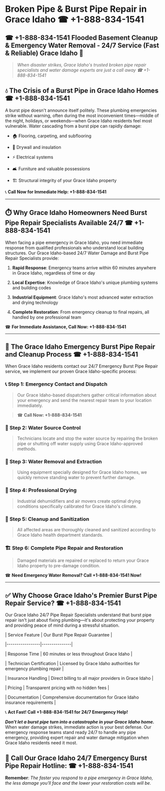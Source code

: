 # Broken Pipe & Burst Pipe Repair in Grace Idaho ☎ +1-888-834-1541  
## ☎ +1-888-834-1541 Flooded Basement Cleanup & Emergency Water Removal - 24/7 Service (Fast & Reliable) Grace Idaho 🚨  

> *When disaster strikes, Grace Idaho's trusted broken pipe repair specialists and water damage experts are just a call away ☎ +1-888-834-1541*  

## 💧 The Crisis of a Burst Pipe in Grace Idaho Homes ☎ +1-888-834-1541  

A burst pipe doesn't announce itself politely. These plumbing emergencies strike without warning, often during the most inconvenient times—middle of the night, holidays, or weekends—when Grace Idaho residents feel most vulnerable. Water cascading from a burst pipe can rapidly damage:  

* 🏠 Flooring, carpeting, and subflooring  
* 🧱 Drywall and insulation  
* ⚡ Electrical systems  
* 🛋️ Furniture and valuable possessions  
* 🏗️ Structural integrity of your Grace Idaho property  

📞 **Call Now for Immediate Help: +1-888-834-1541**  

---  

## ⏱️ Why Grace Idaho Homeowners Need Burst Pipe Repair Specialists Available 24/7 ☎ +1-888-834-1541  

When facing a pipe emergency in Grace Idaho, you need immediate response from qualified professionals who understand local building structures. Our Grace Idaho-based 24/7 Water Damage and Burst Pipe Repair Specialists provide:  

1. **Rapid Response**: Emergency teams arrive within 60 minutes anywhere in Grace Idaho, regardless of time or day  
2. **Local Expertise**: Knowledge of Grace Idaho's unique plumbing systems and building codes  
3. **Industrial Equipment**: Grace Idaho's most advanced water extraction and drying technology  
4. **Complete Restoration**: From emergency cleanup to final repairs, all handled by one professional team  

☎ **For Immediate Assistance, Call Now: +1-888-834-1541**  

---  

## 🔧 The Grace Idaho Emergency Burst Pipe Repair and Cleanup Process ☎ +1-888-834-1541  

When Grace Idaho residents contact our 24/7 Emergency Burst Pipe Repair service, we implement our proven Grace Idaho-specific process:  

### 📞 Step 1: Emergency Contact and Dispatch  
> Our Grace Idaho-based dispatchers gather critical information about your emergency and send the nearest repair team to your location immediately.  
> ☎ **Call Now: +1-888-834-1541**  

### 🚿 Step 2: Water Source Control  
> Technicians locate and stop the water source by repairing the broken pipe or shutting off water supply using Grace Idaho-approved methods.  

### 🌊 Step 3: Water Removal and Extraction  
> Using equipment specially designed for Grace Idaho homes, we quickly remove standing water to prevent further damage.  

### 💨 Step 4: Professional Drying  
> Industrial dehumidifiers and air movers create optimal drying conditions specifically calibrated for Grace Idaho's climate.  

### 🧼 Step 5: Cleanup and Sanitization  
> All affected areas are thoroughly cleaned and sanitized according to Grace Idaho health department standards.  

### 🏗️ Step 6: Complete Pipe Repair and Restoration  
> Damaged materials are repaired or replaced to return your Grace Idaho property to pre-damage condition.  

☎ **Need Emergency Water Removal? Call +1-888-834-1541 Now!**  

---  

## ✅ Why Choose Grace Idaho's Premier Burst Pipe Repair Service? ☎ +1-888-834-1541  

Our Grace Idaho 24/7 Pipe Repair Specialists understand that burst pipe repair isn't just about fixing plumbing—it's about protecting your property and providing peace of mind during a stressful situation.  

| Service Feature | Our Burst Pipe Repair Guarantee |  
|-----------------|---------------|  
| Response Time | 60 minutes or less throughout Grace Idaho |  
| Technician Certification | Licensed by Grace Idaho authorities for emergency plumbing repair |  
| Insurance Handling | Direct billing to all major providers in Grace Idaho |  
| Pricing | Transparent pricing with no hidden fees |  
| Documentation | Comprehensive documentation for Grace Idaho insurance requirements |  

📞 **Act Fast! Call +1-888-834-1541 for 24/7 Emergency Help!**  

***Don't let a burst pipe turn into a catastrophe in your Grace Idaho home.*** When water damage strikes, immediate action is your best defense. Our emergency response teams stand ready 24/7 to handle any pipe emergency, providing expert repair and water damage mitigation when Grace Idaho residents need it most.  

## 📱 Call Our Grace Idaho 24/7 Emergency Burst Pipe Repair Hotline: ☎ +1-888-834-1541  

**Remember**: *The faster you respond to a pipe emergency in Grace Idaho, the less damage you'll face and the lower your restoration costs will be.*